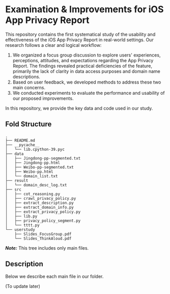# Examination & Improvements for iOS App Privacy Report

This repository contains the first systematical study of the usability and effectiveness of the iOS App Privacy Report in real-world settings.
Our research follows a clear and logical workflow: 
1) We organized a focus group discussion to explore users' experiences, perceptions,
attitudes, and expectations regarding the App Privacy Report. The findings revealed practical deficiencies of the feature, 
primarily the lack of clarity in data access purposes and domain name descriptions. 
2) Based on user feedback, we developed methods to address these two main concerns. 
3) We conducted experiments to evaluate the performance and usability of our proposed improvements.

In this repository, we provide the key data and code used in our study.

## Fold Structure

```
.
├── README.md
├── __pycache__
│   └── lib.cpython-39.pyc
├── data
│   ├── Jingdong-pp-segmented.txt
│   ├── Jingdong-pp.html
│   ├── Weibo-pp-segmented.txt
│   ├── Weibo-pp.html
│   └── domain_list.txt
├── result
│   └── domain_desc_log.txt
├── src
│   ├── cot_reasoning.py
│   ├── crawl_privacy_policy.py
│   ├── extract_description.py
│   ├── extract_domain_info.py
│   ├── extract_privacy_policy.py
│   ├── lib.py
│   ├── privacy_policy_segment.py
│   └── tttt.py
└── userstudy
    ├── Slides_FocusGroup.pdf
    └── Slides_ThinkAloud.pdf
```
***Note:*** This tree includes only main files. 

## Description
Below we describe each main file in our folder.

(To update later)

